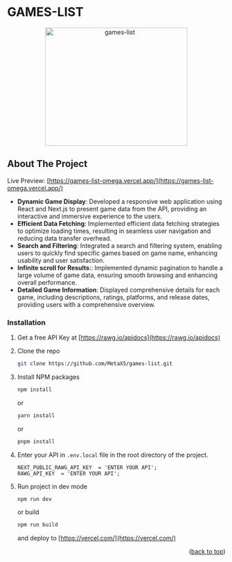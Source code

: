 <a name="readme-top"></a>
# GAMES-LIST
<div align="center">
  <a href="https://games-list-omega.vercel.app/">
    <img src="https://i.imgur.com/EuB5bDl.png" alt="games-list" width="328" height="273">
  </a>
</div>

<!-- ABOUT THE PROJECT -->
## About The Project
Live Preview: [https://games-list-omega.vercel.app/](https://games-list-omega.vercel.app/)
<ul>
  <li><b>Dynamic Game Display</b>: Developed a responsive web application using React and Next.js to present game data from the API, providing an interactive and immersive experience to the users.</li>
  <li><b>Efficient Data Fetching</b>: Implemented efficient data fetching strategies to optimize loading times, resulting in seamless user navigation and reducing data transfer overhead. </li>
  <li><b>Search and Filtering</b>: Integrated a search and filtering system, enabling users to quickly find specific games based on game name, enhancing usability and user satisfaction.</li>
  <li><b>Infinite scroll for Results</b>:: Implemented dynamic pagination to handle a large volume of game data, ensuring smooth browsing and enhancing overall performance. </li>
  <li><b>Detailed Game Information</b>: Displayed comprehensive details for each game, including descriptions, ratings, platforms, and release dates, providing users with a comprehensive overview.</li>
</ul>

### Installation

1. Get a free API Key at [https://rawg.io/apidocs](https://rawg.io/apidocs)
2. Clone the repo
   ```sh
   git clone https://github.com/MetaX5/games-list.git
   ```
3. Install NPM packages

   ```sh
   npm install
   ```
   or
   <br />
   ```sh
   yarn install
   ```
   or
   <br />
   ```sh
   pnpm install
   ```
4. Enter your API in `.env.local` file in the root directory of the project.
   ```
   NEXT_PUBLIC_RAWG_API_KEY  = 'ENTER YOUR API';
   RAWG_API_KEY  = 'ENTER YOUR API';
   ```
5. Run project in dev mode
    ```sh
    npm run dev
    ```
    or build
    ```sh
    npm run build
    ```
    and deploy to [https://vercel.com/](https://vercel.com/)
<p align="right">(<a href="#readme-top">back to top</a>)</p>
